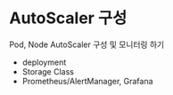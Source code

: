 # AutoScaler 구성
Pod, Node AutoScaler 구성 및 모니터링 하기
- deployment
- Storage Class
- Prometheus/AlertManager, Grafana

